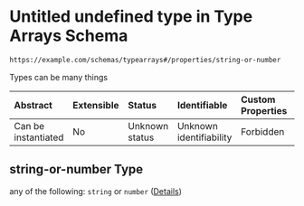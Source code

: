 # Untitled undefined type in Type Arrays Schema

```txt
https://example.com/schemas/typearrays#/properties/string-or-number
```

Types can be many things

| Abstract            | Extensible | Status         | Identifiable            | Custom Properties | Additional Properties | Access Restrictions | Defined In                                                                                    |
| :------------------ | :--------- | :------------- | :---------------------- | :---------------- | :-------------------- | :------------------ | :-------------------------------------------------------------------------------------------- |
| Can be instantiated | No         | Unknown status | Unknown identifiability | Forbidden         | Allowed               | none                | [typearrays.schema.json*](../generated-schemas/typearrays.schema.json "open original schema") |

## string-or-number Type

any of the following: `string` or `number` ([Details](typearrays-properties-string-or-number.md))
